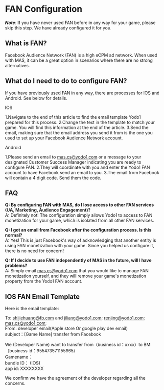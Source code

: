# FAN Configuration

***Note***: If you have never used FAN before in any way for your game, please skip this step. We have already configured it for you.

## What is FAN?
Facebook Audience Network (FAN) is a high eCPM ad network. When used with MAS, it can be a great option in scenarios where there are no strong alternatives.

## What do I need to do to configure FAN?
If you have previously used FAN in any way, there are processes for IOS and  Android. See below for details.

IOS

  1.Navigate to the end of this article to find the email template Yodo1 prepared for this process. 
  2.Change the text in the template to match your game.  You will find this information at the end of the article.
  3.Send the email, making sure that the email address you send it from is the one you used to set up your Facebook Audience Network account.
  
Android

  1.Please send an email to mas.cs@yodo1.com  or a message to your designated Customer Success Manager indicating you are ready to configure FAN.
  2.They will coordinate with you and enter the Yodo1 FAN account to have Facebook send an email to you.
  3.The email from Facebook will contain a 4 digit code. Send them the code.
  
## FAQ

**Q: By configuring FAN with MAS, do I lose access to other FAN services (UA, Marketing, Audience Engagement)?**</br>
A: Definitely not! The configuration simply allows Yodo1 to access to FAN monetization for your game, which is isolated from all other FAN services.

**Q: I got an email from Facebook after the configuration process. Is this normal?**</br>
A: Yes! This is just Facebook's way of acknowledging that another entity is using FAN monetization with your game. Since you helped us configure it, there is no need for concern!

**Q: If I decide to use FAN independently of MAS in the future, will I have problems?**</br>
A: Simply email mas.cs@yodo1.com that you would like to manage FAN monetization yourself, and they will remove your game's monetization property from the Yodo1 FAN account.

## IOS FAN Email Template

Here is the email template:

To: shijiehuang@fb.com and jiliang@yodo1.com; renjing@yodo1.com; mas.cs@yodo1.com; </br>
From: developer email(Apple store Or google play dev email)</br>
  subject：[Game Name] transfer from Facebook</br>
  
We (Developer Name) want to transfer from（business id：xxxx）to BM（business id：955473571155965）</br>
Gamename：</br>
bundle ID： (IOS) </br>
app id: XXXXXXXX</br>

We confirm we have the agreement of the developer regarding all the concerns.

